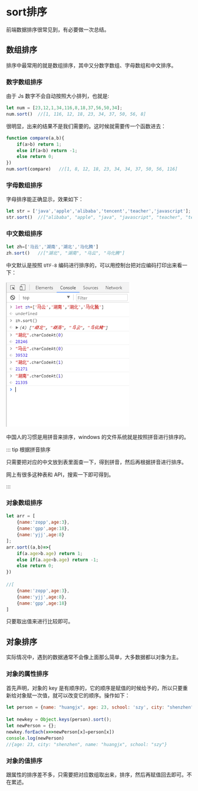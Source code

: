 # sort排序

前端数据排序很常见到，有必要做一次总结。

## 数组排序

排序中最常用的就是数组排序，其中又分数字数组、字母数组和中文排序。

### 数字数组排序

由于 Js 数字不会自动按照大小排列，也就是:

```js
let num = [23,12,1,34,116,8,18,37,56,50,34];
num.sort()	//[1, 116, 12, 18, 23, 34, 37, 50, 56, 8]
```

很明显，出来的结果不是我们需要的。这时候就需要传一个函数进去：

```js
function compare(a,b){
	if(a>b) return 1;
	else if(a<b) return -1;
	else return 0;
})
num.sort(compare)	//[1, 8, 12, 18, 23, 34, 34, 37, 50, 56, 116]
```

### 字母数组排序

字母排序能正确显示，效果如下：

```js
let str = ['java','apple','alibaba','tencent','teacher','javascript'];
str.sort()	//["alibaba", "apple", "java", "javascript", "teacher", "tencent"]
```

### 中文数组排序

```js
let zh=['马云','湖南','湖北','马化腾']
zh.sort()	//["湖北", "湖南", "马云", "马化腾"]
```

中文默认是按照 `UTF-8` 编码进行排序的，可以用控制台把对应编码打印出来看一下：

![zh-sort](./image/sort/zh-sort.png)



中国人的习惯是用拼音来排序，windows 的文件系统就是按照拼音进行排序的。

::: tip 根据拼音排序

只需要把对应的中文放到表里面查一下，得到拼音，然后再根据拼音进行排序。

网上有很多这种表和 API，搜索一下即可得到。

:::

### 对象数组排序

```js
let arr = [
    {name:'zopp',age:3},
    {name:'gpp',age:18},
    {name:'yjj',age:8}
];
arr.sort((a,b)=>{	
	if(a.age>b.age) return 1;
	else if(a.age<b.age) return -1;
	else return 0;
})

//[
    {name:'zopp',age:3},
    {name:'yjj',age:8},
    {name:'gpp',age:18}
]
```

只要取出值来进行比较即可。

## 对象排序

实际情况中，遇到的数据通常不会像上面那么简单，大多数据都以对象为主。

### 对象的属性排序

首先声明，对象的 key 是有顺序的，它的顺序是赋值的时候给予的，所以只要重新给对象赋一次值，就可以改变它的顺序。操作如下：

```js
let person = {name: "huangjx", age: 23, school: 'szy', city: "shenzhen"};

let newkey = Object.keys(person).sort();
let newPerson = {};
newkey.forEach(x=>newPerson[x]=person[x])
console.log(newPerson)
//{age: 23, city: "shenzhen", name: "huangjx", school: "szy"}
```

### 对象的值排序

跟属性的排序差不多，只需要把对应数组取出来，排序，然后再赋值回去即可。不在累述。